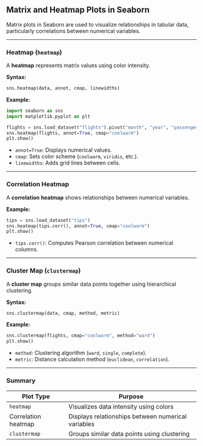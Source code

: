 ## Matrix and Heatmap Plots in Seaborn  

Matrix plots in Seaborn are used to visualize relationships in tabular data, particularly correlations between numerical variables.  

---

### Heatmap (`heatmap`)  
A **heatmap** represents matrix values using color intensity.  

**Syntax:**  
```python
sns.heatmap(data, annot, cmap, linewidths)
```

**Example:**  
```python
import seaborn as sns
import matplotlib.pyplot as plt

flights = sns.load_dataset("flights").pivot("month", "year", "passengers")
sns.heatmap(flights, annot=True, cmap="coolwarm")
plt.show()
```

- `annot=True`: Displays numerical values.  
- `cmap`: Sets color scheme (`coolwarm`, `viridis`, etc.).  
- `linewidths`: Adds grid lines between cells.  

---

### Correlation Heatmap  
A **correlation heatmap** shows relationships between numerical variables.  

**Example:**  
```python
tips = sns.load_dataset("tips")
sns.heatmap(tips.corr(), annot=True, cmap="coolwarm")
plt.show()
```

- `tips.corr()`: Computes Pearson correlation between numerical columns.  

---

### Cluster Map (`clustermap`)  
A **cluster map** groups similar data points together using hierarchical clustering.  

**Syntax:**  
```python
sns.clustermap(data, cmap, method, metric)
```

**Example:**  
```python
sns.clustermap(flights, cmap="coolwarm", method="ward")
plt.show()
```

- `method`: Clustering algorithm (`ward`, `single`, `complete`).  
- `metric`: Distance calculation method (`euclidean`, `correlation`).  

---

### Summary  
| Plot Type       | Purpose |
|----------------|---------|
| `heatmap` | Visualizes data intensity using colors |
| Correlation heatmap | Displays relationships between numerical variables |
| `clustermap` | Groups similar data points using clustering |
